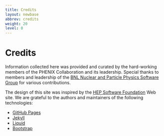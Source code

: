 ```yaml
---
title: Credits
layout: newbase
abbrev: credits
weight: 20
level: 0
---
```


# Credits

Information collected here was provided and curated by the hard-working members of the PHENIX Collaboration and its leadership.
Special thanks to members and leadership of the <a href="https://npps.bnl.gov/">BNL Nuclear and Particle Physics Software Group</a> for various contributions.

The design of this site was inspired by the <a href="http://hepsoftwarefoundation.org/">HEP Software Foundation</a> Web site.
We are grateful to the authors and maintainers of the following technologies:
* <a href="https://pages.github.com/">GitHub Pages</a>
* <a href="http://jekyllrb.com/">Jekyll</a>
* <a href="https://shopify.github.io/liquid/">Liquid</a>
* <a href="http://getbootstrap.com/">Bootstrap</a>

